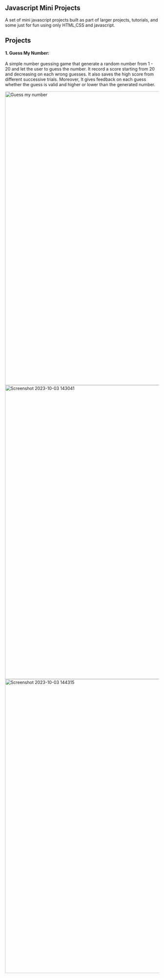 ## Javascript Mini Projects

A set of mini javascript projects built as part of larger projects, tutorials, and some just for fun using only HTML,CSS and javascript.

## Projects

#### 1. Guess My Number:

A simple number guessing game that generate a random number from 1 - 20 and let the user to guess the number. It record a score starting from 20 and decreasing on each wrong guesses. It also saves the high score from different successive trials. 
Moreover, It gives feedback on each guess whether the guess is valid and higher or lower than the generated number.

<img width="959" alt="Guess my number" src="https://github.com/abitewaddisu/javascript_mini_projects/assets/104774854/ecba96b7-f0c5-47f5-85f2-a1c584965f18">
<img width="960" alt="Screenshot 2023-10-03 143041" src="https://github.com/abitewaddisu/javascript_mini_projects/assets/104774854/728a901e-a8ea-47cf-8aeb-873cd7a2be06">
<img width="960" alt="Screenshot 2023-10-03 144315" src="https://github.com/abitewaddisu/javascript_mini_projects/assets/104774854/9830b37e-36ed-4499-94ec-a1512c533278">
